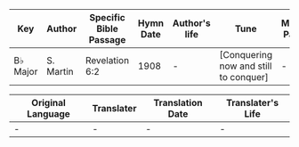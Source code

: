 Key | Author   | Specific Bible Passage     |Hymn Date |Author's life |Tune |Metrical Pattern   |Composer/Source
-- | --------- | ---------------------------|----------|--------------|-----|-------------------|-------------  
B♭ Major |S. Martin |Revelation 6:2 |1908 |- |[Conquering now and still to conquer] |- |Jno. R. Sweney

Original Language | Translater | Translation Date   | Translater's Life  
----------------- | --------- | --------------------|-------------     
\- |- |- |-
